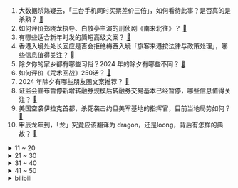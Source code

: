 1. 大数据杀熟疑云，「三台手机同时买票差价三倍」，如何看待此事？是否真的是杀熟？ [:link:](https://www.zhihu.com/question/643366218)
2. 如何评价郑晓龙执导、白敬亭主演的刑侦剧《南来北往》？ [:link:](https://www.zhihu.com/question/643269258)
3. 有哪些适合新年时发的简短高级文案？ [:link:](https://www.zhihu.com/question/643218916)
4. 香港入境处处长回应是否会拒绝梅西入境「旅客来港按法律与政策处理」，哪些信息值得关注？ [:link:](https://www.zhihu.com/question/643601099)
5. 除夕你的家乡都有哪些习俗？2024 年的除夕有哪些不同？ [:link:](https://www.zhihu.com/question/643229559)
6. 如何评价《咒术回战》250话？ [:link:](https://www.zhihu.com/question/643615033)
7. 2024 年除夕有哪些朋友圈文案推荐？ [:link:](https://www.zhihu.com/question/643229557)
8. 证监会宣布暂停新增转融券规模后转融券交易基本已经暂停，哪些信息值得关注？ [:link:](https://www.zhihu.com/question/643573044)
9. 美国空袭伊拉克首都，杀死袭击约旦美军基地的指挥官，目前当地局势如何？ [:link:](https://www.zhihu.com/question/643531441)
10. 甲辰龙年到，「龙」究竟应该翻译为 dragon，还是loong，背后有怎样的典故？ [:link:](https://www.zhihu.com/question/643554695)
<details>
<summary>11 ~ 20</summary>

11. 如何看待高学历人群涌入保险行业，出现「清北学霸组团卖保险」的现象？ [:link:](https://www.zhihu.com/question/643239677)
12. 如何评价扬科维奇执教国足的表现？究竟怎样的主帅适合中国男足？ [:link:](https://www.zhihu.com/question/643057023)
13. 就「梅西事件」，球星马布里发文质疑贝克汉姆，称其不理解中国球迷，如何看待此事？ [:link:](https://www.zhihu.com/question/643568675)
14. 油车满油，电车满电，停在原地开空调，谁坚持的时间更长？ [:link:](https://www.zhihu.com/question/643330321)
15. 朝鲜最高人民会议决定废除与韩国所有经济领域合作协议，此举会产生哪些影响？ [:link:](https://www.zhihu.com/question/643524028)
16. 中央广播电视总台《2024年春节联欢晚会》完成全部五次彩排，对于今年的春晚，你有哪些期待？ [:link:](https://www.zhihu.com/question/643543451)
17. 孩子春节假期，爱上吃糖了怎么办？ [:link:](https://www.zhihu.com/question/640846637)
18. 如何评价电视剧《繁花》大结局？ [:link:](https://www.zhihu.com/question/638781464)
19. 新的一年想培养一个运动习惯，什么运动让你收获很多？ [:link:](https://www.zhihu.com/question/642908260)
20. 减肥可以隔一天吃一次放纵餐吗？ [:link:](https://www.zhihu.com/question/638449743)
</details>
<details>
<summary>21 ~ 30</summary>

21. 迈阿密主帅谈梅西「医学奇迹」，「刚到日本就好了， 在香港真没法上场」，如何看待此事？ [:link:](https://www.zhihu.com/question/643535350)
22. 现实生活中，如果你拿到的是安陵容的剧本，会怎么过这一生？ [:link:](https://www.zhihu.com/question/642668952)
23. 如何评价《崩坏：星穹铁道》2.0版本冒险任务「想象一朵未来的玫瑰」？ [:link:](https://www.zhihu.com/question/643204566)
24. 二次元为什么会出现换身衣服（头发）就认不出来的情况？ [:link:](https://www.zhihu.com/question/642878797)
25. 深圳优化住房限购政策，本地户籍取消落户年限及缴纳个税、社保年限要求，哪些信息值得关注？ [:link:](https://www.zhihu.com/question/643483802)
26. 谁才是黄蓉的最佳扮演者？ [:link:](https://www.zhihu.com/question/32148677)
27. 你觉得跑步的人最应该端正的态度有哪些？ [:link:](https://www.zhihu.com/question/642536855)
28. 过年吃什么馅儿的饺子最养生？ [:link:](https://www.zhihu.com/question/643371548)
29. 怎么评价《eva》中的葛城美里？ [:link:](https://www.zhihu.com/question/420304625)
30. 除夕夜在春节文化中有什么特殊意义？ [:link:](https://www.zhihu.com/question/638044098)
</details>
<details>
<summary>31 ~ 40</summary>

31. 苹果被曝研发可折叠 iPhone ，但今明两年不会量产，哪些信息值得关注？你期待苹果折叠手机吗？ [:link:](https://www.zhihu.com/question/643546149)
32. 中疾控数据显示，本土病例中 JN.1 变异株已成优势流行株，以轻型为主，有哪些注意事项？ [:link:](https://www.zhihu.com/question/642880940)
33. 2024年过年有哪些可靠的性能旗舰手机值得选，换机求推荐？ [:link:](https://www.zhihu.com/question/643379062)
34. 手机CPU的性能会不会近几年超过电脑CPU？ [:link:](https://www.zhihu.com/question/642771577)
35. 儿童鞋颜色名为「奴仆黄」引争议，品牌回应「是色卡直译造成的失误」，如何看待此事？ [:link:](https://www.zhihu.com/question/642843334)
36. 过年收到红包，我总要多回一倍才安心——为什么别人对我好，我却「不自在」？ [:link:](https://www.zhihu.com/question/643260266)
37. 23-24 赛季 NBA勇士 127:104 76 人，如何评价这场比赛？ [:link:](https://www.zhihu.com/question/643528374)
38. 2024年春节祝福语贺词有哪些？ [:link:](https://www.zhihu.com/question/641894368)
39. 有哪些方法可以提升旧电脑的性能？ [:link:](https://www.zhihu.com/question/642171889)
40. 苏州大学最新研究揭示国内支原体肺炎流行原因，主流菌株之一显示高耐药性，哪些信息值得关注？ [:link:](https://www.zhihu.com/question/643611751)
</details>
<details>
<summary>41 ~ 50</summary>

41. 春节期间，想挣单位付的三倍值班工资，但家里人想让回家，怎么处理最好？ [:link:](https://www.zhihu.com/question/643327868)
42. 情人节将至，有哪些有「仪式感」又实用的美妆好物适合送给女朋友？ [:link:](https://www.zhihu.com/question/643056329)
43. 龙年即将到来，如何用你的专业送出一个新春祝福？ [:link:](https://www.zhihu.com/question/641826071)
44. 如果过年回家只能带一双运动鞋，你会怎么选择？ [:link:](https://www.zhihu.com/question/643057009)
45. 23-24 赛季 NBA鹈鹕 117:106 快船，如何评价这场比赛？ [:link:](https://www.zhihu.com/question/643546233)
46. 如何评价《崩坏:星穹铁道》中的角色米沙？他是否藏有秘密？ [:link:](https://www.zhihu.com/question/643536936)
47. 作为一年级家长，该用怎样的心态陪孩子开启人生的新阶段，家校如何配合才能帮助孩子更好成长？ [:link:](https://www.zhihu.com/question/643023180)
48. 2024年了,米哈游会做单机游戏吗？ [:link:](https://www.zhihu.com/question/637816189)
49. 有哪些适合除夕发的文案？ [:link:](https://www.zhihu.com/question/643238392)
50. 拥有一头回头率高的猫是一种什么样的体验？ [:link:](https://www.zhihu.com/question/279118474)
</details><details>
<summary>bilibili</summary>

</details>
